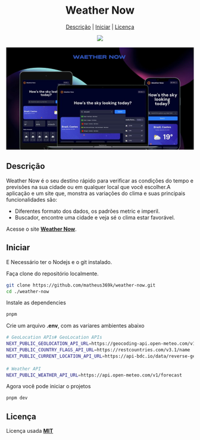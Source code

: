 <h1 align="center">Weather Now</h1>
<div align="center">
  <a href="#descrição">Descrição</a> |
  <a href="#iniciar">Iniciar</a> |
  <a href="#licença">Licença</a>
</div>

<p align="center">
  <img src="https://img.shields.io/github/license/matheus369k/weather-now.svg"/>
</p>
<p>
 <img src="public/project-preview.jpg" />
</p>

## Descrição

Weather Now é o seu destino rápido para verificar as condições do tempo e previsões na sua cidade ou em qualquer local que você escolher.A aplicação e um site que, monstra as variações do clima e suas principais funcionalidades são:

- Diferentes formato dos dados, os padrões metric e imperil.
- Buscador, encontre uma cidade e veja sé o clima estar favorável.

Acesse o site **[Weather Now](https://weather-now-ruddy-alpha.vercel.app/)**.

## Iniciar

E Necessário ter o Nodejs e o git instalado.

Faça clone do repositório localmente.

```bash
git clone https://github.com/matheus369k/weather-now.git
cd ./weather-now
```

Instale as dependencies

```bash
pnpm
```

Crie um arquivo **.env**, com as variares ambientes abaixo

```bash
# GeoLocation APIs# GeoLocation APIs
NEXT_PUBLIC_GEOLOCATION_API_URL=https://geocoding-api.open-meteo.com/v1/search
NEXT_PUBLIC_COUNTRY_FLAGS_API_URL=https://restcountries.com/v3.1/name
NEXT_PUBLIC_CURRENT_LOCATION_API_URL=https://api-bdc.io/data/reverse-geocode-client

# Weather API
NEXT_PUBLIC_WEATHER_API_URL=https://api.open-meteo.com/v1/forecast
```

Agora você pode iniciar o projetos

```bash
pnpm dev
```

## Licença

Licença usada **[MIT](./LICENSE.txt)**

